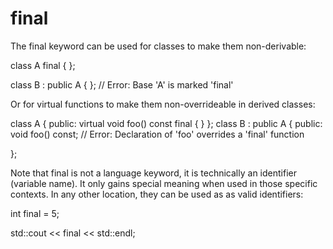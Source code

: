 # final

The final keyword can be used for classes to make them non-derivable:

class A final { };

class B : public A { }; // Error: Base 'A' is marked 'final'

Or for virtual functions to make them non-overrideable in derived
classes:

class A
 {
public:
virtual void foo() const final { }
 };
class B : public A
 {
public:
void foo() const; // Error: Declaration of 'foo' overrides a 'final'
function

};

Note that final is not a language keyword, it is technically an
identifier (variable name). It only gains special meaning when used in
those specific contexts. In any other location, they can be used as as
valid identifiers:

int final = 5;

std::cout << final << std::endl;
